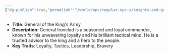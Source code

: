 ```yaml
---
{"dg-publish":true,"permalink":"/world/npc/regular-npc-s/knights-and-generals/general-cedric-ironclad/"}
---
```


- **Title**: General of the King's Army
- **Description**: General Ironclad is a seasoned and loyal commander, known for his unwavering loyalty and his brilliant tactical mind. He is a trusted advisor to the king and a hero to the people.
- **Key Traits**: Loyalty, Tactics, Leadership, Bravery
